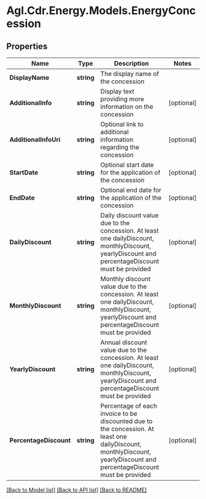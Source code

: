 # Agl.Cdr.Energy.Models.EnergyConcession

## Properties

Name | Type | Description | Notes
------------ | ------------- | ------------- | -------------
**DisplayName** | **string** | The display name of the concession | 
**AdditionalInfo** | **string** | Display text providing more information on the concession | [optional] 
**AdditionalInfoUri** | **string** | Optional link to additional information regarding the concession | [optional] 
**StartDate** | **string** | Optional start date for the application of the concession | [optional] 
**EndDate** | **string** | Optional end date for the application of the concession | [optional] 
**DailyDiscount** | **string** | Daily discount value due to the concession.  At least one dailyDiscount, monthlyDiscount, yearlyDiscount and percentageDiscount must be provided | [optional] 
**MonthlyDiscount** | **string** | Monthly discount value due to the concession.  At least one dailyDiscount, monthlyDiscount, yearlyDiscount and percentageDiscount must be provided | [optional] 
**YearlyDiscount** | **string** | Annual discount value due to the concession.  At least one dailyDiscount, monthlyDiscount, yearlyDiscount and percentageDiscount must be provided | [optional] 
**PercentageDiscount** | **string** | Percentage of each invoice to be discounted due to the concession.  At least one dailyDiscount, monthlyDiscount, yearlyDiscount and percentageDiscount must be provided | [optional] 

[[Back to Model list]](../README.md#documentation-for-models) [[Back to API list]](../README.md#documentation-for-api-endpoints) [[Back to README]](../README.md)

